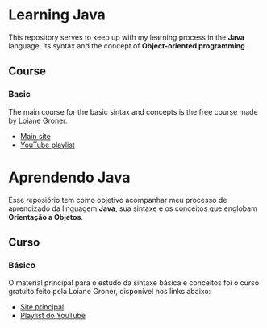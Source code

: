 # Learning Java
This repository serves to keep up with my learning process in the **Java** language, its syntax and the concept of **Object-oriented programming**.

## Course
### Basic
The main course for the basic sintax and concepts is the free course made by Loiane Groner.

* [Main site](https://loiane.training/)
* [YouTube playlist](https://www.youtube.com/playlist?list=PLGxZ4Rq3BOBq0KXHsp5J3PxyFaBIXVs3r)

# Aprendendo Java
Esse reposiório tem como objetivo acompanhar meu processo de aprendizado da linguagem **Java**, sua sintaxe e os conceitos que englobam **Orientação a Objetos**.

## Curso
### Básico
O material principal para o estudo da sintaxe básica e conceitos foi o curso gratuito feito pela Loiane Groner, disponível nos links abaixo:

* [Site principal](https://loiane.training/)
* [Playlist do YouTube](https://www.youtube.com/playlist?list=PLGxZ4Rq3BOBq0KXHsp5J3PxyFaBIXVs3r)
